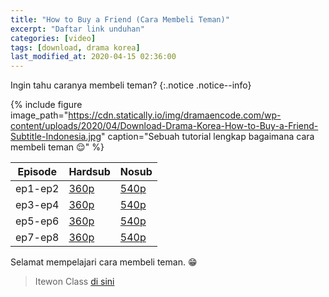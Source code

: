 ```yaml
---
title: "How to Buy a Friend (Cara Membeli Teman)"
excerpt: "Daftar link unduhan"
categories: [video]
tags: [download, drama korea]
last_modified_at: 2020-04-15 02:36:00
---
```

Ingin tahu caranya membeli teman?
{:.notice .notice--info}

{% include figure image_path="https://cdn.statically.io/img/dramaencode.com/wp-content/uploads/2020/04/Download-Drama-Korea-How-to-Buy-a-Friend-Subtitle-Indonesia.jpg" caption="Sebuah tutorial lengkap bagaimana cara membeli teman 😌" %}

Episode|Hardsub|Nosub
---|---|---
ep1-ep2|[360p](https://www.catetan.pw/zippyshare?srv=106&cde=vy8lbC3C&st1=ep1-2&st2=360p)|[540p](https://www.catetan.pw/zippshare?srv=60&cde=NeXyj8kS&st1=ep1-2&st2=540p)
ep3-ep4|[360p](https://www.catetan.pw/zippyshare?srv=9&cde=PePbotHo&st1=ep3-4&st2=360p)|[540p](https://www.catetan.pw/zippyshare?srv=101&cde=kG7hf4Q7&st1=ep3-4&st2=540p)
ep5-ep6|[360p](https://www.catetan.pw/zippyshare?srv=95&cde=UtiieB1l&st1=ep5-6&st2=360p)|[540p](https://www.catetan.pw/zippyshare?srv=61&cde=vxuu4KjC&st1=ep5-6&st2=540p)
ep7-ep8|[360p](https://www.catetan.pw/zippyshare?srv=73&st1=ep7-8&cde=ncZzqegL&st2=360p)|[540p](https://www.catetan.pw/zippyshare?srv=44&cde=DMYStcI2&st1=ep7-8&st2=540p)

Selamat mempelajari cara membeli teman. 😁

> Itewon Class [di sini](/video/itaewon-class/)
